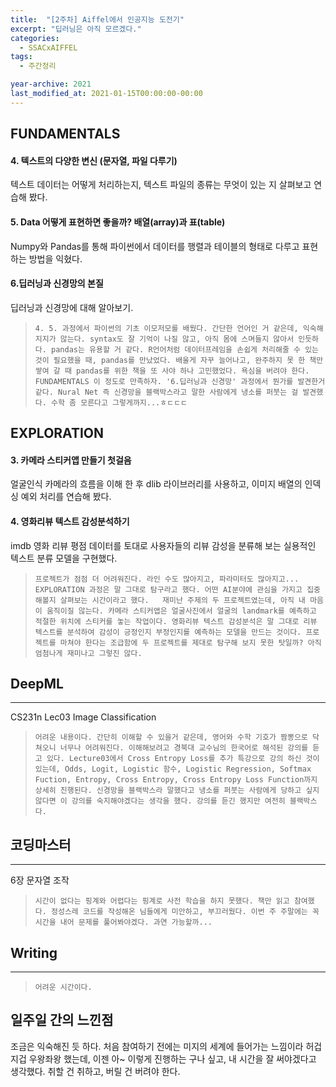 ```yaml
---
title:  "[2주차] Aiffel에서 인공지능 도전기"
excerpt: "딥러닝은 아직 모르겠다."
categories:
  - SSACxAIFFEL
tags:
  - 주간정리

year-archive: 2021
last_modified_at: 2021-01-15T00:00:00-00:00
---
```


## FUNDAMENTALS
#### 4. 텍스트의 다양한 변신 (문자열, 파일 다루기)   
텍스트 데이터는 어떻게 처리하는지, 텍스트 파일의 종류는 무엇이 있는 지 살펴보고 연습해 봤다.
#### 5. Data 어떻게 표현하면 좋을까? 배열(array)과 표(table)
Numpy와 Pandas를 통해 파이썬에서 데이터를 행렬과 테이블의 형태로 다루고 표현하는 방법을 익혔다.
#### 6.딥러닝과 신경망의 본질
딥러닝과 신경망에 대해 알아보기.

> ``4. 5. 과정에서 파이썬의 기초 이모저모를 배웠다. 간단한 언어인 거 같은데, 익숙해 지지가 않는다. syntax도 잘 기억이 나질 않고, 아직 몸에 스며들지 않아서 인듯하다. pandas는 유용할 거 같다. R언어처럼 데이터프레임을 손쉽게 처리해줄 수 있는 것이 필요했을 때, pandas를 만났었다. 배울게 자꾸 늘어나고, 완주하지 못 한 책만 쌓여 갈 때 pandas를 위한 책을 또 사야 하나 고민했었다. 욕심을 버려야 한다. FUNDAMENTALS 이 정도로 만족하자. '6.딥러닝과 신경망' 과정에서 뭔가를 발견한거 같다. Nural Net 즉 신경망을 블랙박스라고 말한 사람에게 냉소를 퍼붓는 걸 발견했다. 수학 좀 모른다고 그렇게까지...ㅎㄷㄷㄷ``

## EXPLORATION  
#### 3. 카메라 스티커앱 만들기 첫걸음
얼굴인식 카메라의 흐름을 이해 한 후 dlib 라이브러리를 사용하고, 이미지 배열의 인덱싱 예외 처리를 연습해 봤다.
#### 4. 영화리뷰 텍스트 감성분석하기
imdb 영화 리뷰 평점 데이터를 토대로 사용자들의 리뷰 감성을 분류해 보는 실용적인 텍스트 분류 모델을 구현했다.

> `프로젝트가 점점 더 어려워진다. 라인 수도 많아지고, 파라미터도 많아지고... EXPLORATION 과정은 말 그대로 탐구라고 했다. 어떤 AI분야에 관심을 가지고 집중해볼지 살펴보는 시간이라고 했다.  
재미난 주제의 두 프로젝트였는데, 아직 내 마음이 움직이질 않는다. 카메라 스티커앱은 얼굴사진에서 얼굴의 landmark를 예측하고 적절한 위치에 스티커를 놓는 작업이다. 영화리뷰 텍스트 감성분석은 말 그대로 리뷰 텍스트를 분석하여 감성이 긍정인지 부정인지를 예측하는 모델을 만드는 것이다. 프로젝트를 마쳐야 한다는 조급함에 두 프로젝트를 제대로 탐구해 보지 못한 탓일까? 아직 엄첨나게 재미나고 그렇진 않다. `  

## DeepML   
---
CS231n Lec03 Image Classification

> `어려운 내용이다. 간단히 이해할 수 있을거 같은데, 영어와 수학 기호가 짬뽕으로 닥쳐오니 너무나 어려워진다. 이해해보려고 경북대 교수님의 한국어로 해석된 강의를 듣고 있다. Lecture03에서 Cross Entropy Loss를 추가 특강으로 강의 하신 것이 있는데, Odds, Logit, Logistic 함수, Logistic Regression, Softmax Fuction, Entropy, Cross Entropy, Cross Entropy Loss Function까지 상세히 진행된다. 신경망을 블랙박스라 말했다고 냉소를 퍼붓는 사람에게 당하고 싶지 않다면 이 강의를 숙지해야겠다는 생각을 했다. 강의를 듣긴 했지만 여전히 블랙박스다.`


## 코딩마스터   
---
6장 문자열 조작

> ``시간이 없다는 핑계와 어렵다는 핑계로 사전 학습을 하지 못했다. 책만 읽고 참여했다. 정성스레 코드를 작성해온 님들에게 미안하고, 부끄러웠다. 이번 주 주말에는 꼭 시간을 내어 문제를 풀어봐야겠다. 과연 가능할까...``

## Writing
---

> ``어려운 시간이다.``  

## 일주일 간의 느낀점
조금은 익숙해진 듯 하다. 처음 참여하기 전에는 미지의 세계에 들어가는 느낌이라 허겁지겁 우왕좌왕 했는데, 이젠 아~ 이렇게 진행하는 구나 싶고, 내 시간을 잘 써야겠다고 생각했다.
취할 건 취하고, 버릴 건 버려야 한다.
